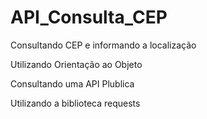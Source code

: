 # API_Consulta_CEP
 <p>Consultando CEP e informando a localização</p>
 <p>Utilizando Orientação ao Objeto</p>
 <p>Consultando uma API Plublica </p>
 <p>Utilizando a biblioteca requests</p>
